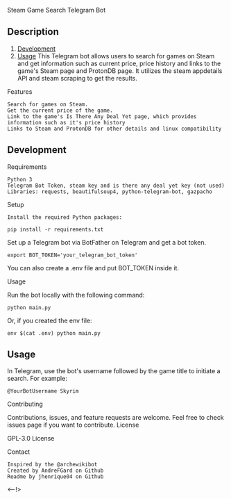 [comment]: <> (Readme from jhenrique)
Steam Game Search Telegram Bot

## Description
1. [Development](#development)
2. [Usage](#usage)
This Telegram bot allows users to search for games on Steam and get information such as current price, price history and links to the game's Steam page and ProtonDB page. It utilizes the steam appdetails API and steam scraping to get the results.

Features

    Search for games on Steam.
    Get the current price of the game.
    Link to the game's Is There Any Deal Yet page, which provides information such as it's price history
    Links to Steam and ProtonDB for other details and linux compatibility

## Development
Requirements

    Python 3
    Telegram Bot Token, steam key and is there any deal yet key (not used)
    Libraries: requests, beautifulsoup4, python-telegram-bot, gazpacho

Setup

    Install the required Python packages:

    pip install -r requirements.txt


Set up a Telegram bot via BotFather on Telegram and get a bot token.

    export BOT_TOKEN='your_telegram_bot_token'

You can also create a .env file and put BOT_TOKEN inside it.

Usage

Run the bot locally with the following command:

    python main.py
Or, if you created the env file:
    
    env $(cat .env) python main.py   

## Usage
In Telegram, use the bot's username followed by the game title to initiate a search. For example:

    @YourBotUsername Skyrim

Contributing

Contributions, issues, and feature requests are welcome. Feel free to check issues page if you want to contribute.
License

GPL-3.0 License

Contact

    Inspired by the @archewikibot
    Created by AndreFGard on Github
    Readme by jhenrique04 on Github
<--!>